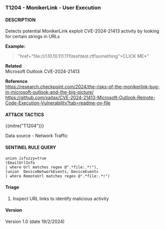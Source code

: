 ### T1204 - MonikerLink - User Execution  

####  DESCRIPTION  
Detects potential MonikerLink exploit CVE-2024-21413 activity by looking for certain strings in URLs  

**Example:**  
> "href="file:///\\10.10.111.111\test\test.rtf!something">CLICK ME</a>*"  

**Related**  
Microsoft Outlook CVE-2024-21413    

**Reference**  
https://research.checkpoint.com/2024/the-risks-of-the-monikerlink-bug-in-microsoft-outlook-and-the-big-picture/    
https://github.com/xaitax/CVE-2024-21413-Microsoft-Outlook-Remote-Code-Execution-Vulnerability?tab=readme-ov-file   


####  ATT&CK TACTICS
{{mitre("T1204")}}

Data source - Network Traffic  

####  SENTINEL RULE QUERY  

~~~  
union isfuzzy=true 
(EmailUrlInfo
| where Url matches regex @".*file:.*!"),
(union  DeviceNetworkEvents, DeviceEvents
| where RemoteUrl matches regex @".*file:.*!")  
~~~  


####  Triage  
1. Inspect URL links to identify malicious activity    
 


####  Version  
Version 1.0 (date 19/2/2024)

